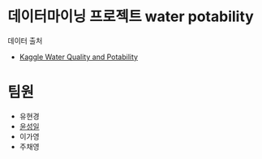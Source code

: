 # 데이터마이닝 프로젝트 water potability

데이터 출처
- [Kaggle Water Quality and Potability](https://www.kaggle.com/datasets/uom190346a/water-quality-and-potability)

# 팀원
- 유현경
- [윤성일](https://github.com/seongil99)
- 이가영
- 주채영
